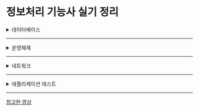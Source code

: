 # 정보처리 기능사 실기 정리

<details>
<summary>데이터베이스</summary>
<div markdown="1">

### DBA : 데이터베이스 관리자
> DataBase Administractor : DBMS를 사용하여 DB 관리하는 사람 혹은 그룹

### DBMS : 데이터베이스 관리 시스템
> DataBase Management System : DBA가 사용하는 데이터베이스 관리 시스템   
> `ex) MySQL : 오라클사의 RDBMS`

### 데이터베이스 : 자료(Data)의 모임
> 특징 : 실시간 접근성, 지속적인 변화, 동시공유, 상호참조, 데이터 논리적 독립성   
> `데이터베이스 정규화 : 불필요한 데이터 제거`

### 데이터베이스 설계
> 요구조건 분석 -> 개념적설계 -> 논리적 설계 -> 물리적 설계 -> 구현

### 스키마 : 데이터베이스 전반적인 명세
```
개념스키마 : 조직적 관점 / 논리스키마
외부스키마 : 개인의 관점 / 서브스키마
내부스키마 : 시스템 프로그래머의 관점
```

### Degree(차수) : 속성의 개수
> 속성(attribute), 필드(field)

### Cardinality(기수) : 튜플의 개수
> 튜플(Tuple), 레코드(record)

### 트랜잭션 : 하나의 작업 수행을 위한 연산들의 집합
> ACID : 원자성(Atomicity), 일관성(Consistency),
>        독립성(lsolation), 지속성(Durability)

### SQL : 데이터베이스 질의어
> Structured Query Language : 정의어(DDL), 조작어(DML), 제어어(DCL)

### DDL : 데이터베이스 정의(Definition) 언어
> 생성 : **CREATE** TABLE 테이블명   
> 변경 : **ALTER** TABLE 테이블명 **ADD** 컬럼명 데이터타입   
> 제거 : **DROP** TABLE 테이블명 [CASCADE/RESTRICT]   
> 초기화 : **TRUNCATE** 테이블명   

### CREATE
```sql
CREATE 컬럼명 FROM 테이블 WHERE 조건문

CREATE VIEW 뷰이름 AS SELECT 컬럼1, 컬럼2 ~ FROM 테이블 WHERE 조건문  
```
* VIEW : 유도된 가상 테이블

### ALTER
```sql
ALTER TABLE 테이블명 ADD 컬럼명 데이터타입

ALTER TABLE 테이블명 MODIFY 컬럼명 데이터타입

ALTER TABLE 테이블명 DROP 컬럼명
```
* ALTER ADD : ALTER문의 열 **추가**
* ALTER MODIFY : ALTER문의 타입 **변경**
* ALTER DROP : ALTER문의 열 **삭제**

### Condition
```sql
DROP TABLE 테이블명 RESTRICT

DROP TABLE 테이블명 CASCADE

SELECT DISTINCT 컬럼명 FROM 테이블명
```
* `REDTRICT` : **참조시 삭제 취소**
* `CASCADE` : **참조 삭제**
* `DISTINCT` : **중복 제거**

### DML : 데이터베이스 조작(Manipulation)언어
> 검색 : **SELECT** 컬럼명 **FROM** 테이블명   
> 갱신 : **UPDATE** 테이블명 **SET** 컬럼명 = 수정값   
> 삭제 : **DELETE** [**FROM**] 테이블명   
> 삽입 : **INSERT** **INTO** 테이블명 **VALUES** 입력값1, 입력값2 ~

### etc
```sql
SELECT 컬럼명 FROM 테이블명 WHERE 조건문

SELECT 컬럼명 FROM 테이블명 ORDER BY 컬럼명 ASC

SELECT 컬럼명 FROM 테이블명 GROUP BY 컬럼명 HAVING 조건문

SELECT 컬럼명 FROM 테이블1 LEFT JOIN 테이블2 ON 테이블1.컬럼명 = 테이블2.컬럼명
```
* `WHERE` : SQL 기본 조건문
* `ORDER BY` : 정렬(**ASC : 오름차순** / **DESC : 내림차순**)
* `GROUP BY` : 그룹(조건 작성시 HAVING)
* `JOIN` : INNER JOIN / OUTER JOIN(LEFT/RIGHT/FULL)

### SELECT 작성 순서
```
SELECT -> FROM -> WHERE -> GROUP BY -> HAVING -> ORDER BY
```

### SELECT 실행 순서
```
FROM -> WHERE -> GROUP BY -> HAVING -> SELECT -> ORDER BY
```

### DCL : 데이터베이스 제어(Control)언어
> 완료 : **COMMIT**
> 취소 : **ROLLBACK**
> 권한부여 : **GRANT** SELECT ON 테이블명 **TO** 컬럼명
> 권한제거 : **REVOKE** SELECT ON 테이블명 **FROM** 컬럼명

### 집합
![](../../img/informationDB.png)

### 키
* 기본키 : 후보키 중 선정된 키 / **중복불가**
* 후보키 : 유일성 만족 / 최소성 만족
* 슈퍼키 : 유일성 만족 / 최소성 불만족
* 대체키 : 기본키로 선택되지 못한 후보키
* 외래키 : 다른 테이블의 행 식별 키

### 데이터베이스 이상현상 (Anomaly : 아노말리)
> 데이터 불일치 현상
> 삽입이상 / 삭제이상 / 갱신이상

### 관계 대수 : 정보 유도 절차적 언어

### 관계 해석 : 정보 명시 비절차적 언어


</div>
</details>

<hr>

<details>
<summary>운영체제</summary>
<div markdown="2">

### 운영체제(Operating System)
> 컴퓨터 하드웨어와 사용자간에 위치
> 하드웨어 및 소프트웨어의 자줜등을 관리

### 운영체제의 목적
> 처리능력(Throughput), 반환시간(Turn around Time),  
> 사용가능도(Availability), 신뢰도(Reliability)

### 운영체제의 발전 과정
```
일괄 -> 실시간 -> 다중프로그래밍 -> 시분할 -> 다중처리 -> 범용 시스템 -> 분산처리
```

### 윈도우(Windows) : 선점형 멀티테스킹, GUI, PNP, NTFS
> 마이크로소프트 개발 / GUI : 그래픽 사용자 인터페이스 지원 / PNP : Plug & Play

### 도스(DOS) : CLI(CUI)
> CLI : 문자기반 유저 인터페이스(혹은 CUI)

### 유닉스(Unix) : 다중사용자, 멀티테스킹, CLI, 시분할
> 쉘(Shell) : 명령어 번역기  
> 커널(Kernel) : 운영체제의 핵심 / 자원을 통제

### 리눅스(Linux) : 오픈소스 운영체제
> 유닉스를 기반으로 개발

### PNP : Plug & Play
> 외부 장치 연결 시, 자동으로 해당 프로그램을 찾아 실행하는 기능

### 핫 스왑(Hot Swap) : [전원 ON] 장치연결 O
> 시스템 전원이 켜진 상태에서, 외부 장치를 안전하게 연결 및 제거하는 기능

### 핫 플러그(Hot Plug) : [전원 OFF] 장치연결 O
> 새로운 장치를 연결할 시, 시스템 전원이 꺼진 상태에서 사용하는 기능

### 아이노드(i-node) : 자료구조(Unix)
> 정규파일, 디렉터리 등 파일 시스템에 관한 정보 보유

### 심볼릭 링크, 소프트 링크 : 바로가기(Unix)
> 링크파일 삭제시, 원본유지 (윈도우 운영체제의 바로가기와 동일)

### 하드링크 : 원본가 동기화된 바로가기(Unix)
> 링크파일 삭제시, 원본삭제

### FAT12, FAT16, FAT32 파일 시스템 (windows)
> 연결리스트 형태의 자료구조 / 긴 검색시간

### NTFS파일 시스템 (windows)
> FAT과 HPFS의 단점을 개선

### UFS파일 시스템(Unix)
> EXT2 : UFS에서 불필요한 구조들을 제거한 유닉스 파일 시스템  
> EXT3 : EXT2에서 저널링 기능을 추가한 유닉스 파일 시스템

### 가상화(Virtualization)
> 단일 호스트에서 다수의 서로 다른 운영체제를 구동지원하는 기능

### 하이퍼바이저(Hypervisor)
> 단일 호스트에서 다수의 운영체제를 가상으로 구동 지원하는 플랫폼

### 윈도우 대표 단축기
![](../../img/informationWindow.png)

### 윈도우 & 도스 vs 리눅스 명령어
![](../../img/informationWinDosLix.png)

### 리눅스 명령어
![](../../img/informationLinux.png)

### 프로세스(Process) : 실행중인 프로그램
> 프로세스 상태전이  

![](../../img/informationProcess.png)

### 프로세스 스케줄링 : 자원들의 우선순위를 관리
> 선점형 : 이미 실행중인 프로세스라도 강제로 빼앗아 선택하여 사용할 수 있음  
> - RR(라운드로빈), SRT, 다단계 큐, 다단계 피드백 큐  
---
> 비선점형 : 실행중인 프로세스를 빼앗아 사용할 수 없음 순서대로 실행  
> - FIFO(FCFS), SJF, HRN, 우선순위

</div>
</details>

<hr>

<details>
<summary>네트워크</summary>
<div markdown="3">

### IPv4 : 32bit  .(옥텟)  유니/멀티/브로드캐스트
> 10진수로 구성   
`ex) 192.182.0.32`

### IPv6 : 128bit  :(콜론)  멀티/애니/유니캐스트
> 16진수로 구성
`ex) fe80:0230:e8f8:7707:a5bb::a41a:1111` (**0은 생략가능**)

### OSI 7계층 : 네트워크 통신을 계층으로 나눈 참조모델
* 응용 계층 : HTTP, FTP, DNS ~
* 표현 계층 : JPG, MPEG, AFP ~
* 세션 계층 : NetBIOS, SSH ~
* 전송 계층 : TCP, UDP ~
* 네트워크 계층 : IP, RIP, ARP, ICMP ~
* 데이터링크 계층 : 이더넷, PPP, HDLC ~
* 물리 계층 : RS:232, RS:449 ~

### TCP/IP 4계층 : 인터넷 정보교환 프로토콜 계층
* 응용 계층 : HTTP, FTP, DNS ~
* 전송 계층 : TCP, UDP ~
* 인터넷 계층 : IP, RARP, ARP ~
* 네트워크 계층 : 이더넷, Token Ring, PPP ~

![](../../img/informationNetwork.png)

### 네트워크 단말 장치
* 허브 : 하나의 **대역폭 분배 장치**(스위칭 허브, 더미허브) ; 물리계층
* 리피터 : 네트워크 전송 신호 **증폭** ; 물리계층
* 라우터 : 네트워크 상 **최적의 경로** 제공 ; 네트워크 계층
* 브리지 : **같은 구조** 네트워크 **연결** ; 데이터링크계층
* 게이트웨이 : **다른 구조** 네트워크 **연결** ; 세션계층(전 계층 사용)

### 프로토콜(Protocol) 기본요소
1. **구문(Syntax)** : 데이터 형식 규정
2. **의미(Semantic)** : 오류 제어 정보 규정
3. **시간(Timing)** : 속도 조정 규정

### TELNET : 원격 통신 프로토콜 (비암호화로 위험성이 높음)

### SSH : 원격 통신 프로토콜 (암호화로 위험성이 낮음)

### ARP : 논리주소(IP)로 물리주소(MAC) 검색

### RARP : 물리주소(MAC)로 논리주소(IP) 검색

### TCP : 데이터 (검수)전송 프로토콜

### UDP : 데이터 (비검수)전송 프로토콜

### FTP : 파일 전송 프로토콜

### HTTP : 웹 데이터 전송 프로토콜

### 노드(Node) : 단말 접합점
> 단말을 이어주는 분기와의 접합점

### 애드훅 네트워크(Adhoc Netword) : 자율 구조 네트워크
> 노드에 의해 자율적으로 구성된 기반 구조 없는 네트워크

</div>
</details>

<hr>

<details>
<summary>애플리케이션 테스트</summary>
<div markdown="4">

### V-모델
> 소프트웨어에 개발 프로세스인 폭포수 모델의 확장된 형태

![](../../img/informationVmodel.png)

### 결함(Defect)
> 프로그램과 명세서 간의 차이, 업무 내용 불일치  
> 기대 결과와 실제 관찰 결과 간의 차이

### 결함(Defect) 심각도 : 결함이 전체 시스템에 미치는 영향의 척도
> High - 프로세스를 진행할 수 없을 정도의 결함 / 시스템 다운  
> Medium - 시스템 흐름에 영향을 미치는 결함 / 보안 관련 오류  
> Low - 상황에 맞지 않는 결과 및 화면 구성 결함 / 에러 메세지 미출력

### 결함(Defect) 검사
* **Fixed** : 결함 수정
* **Assigned** : 결함 할당
* **Open** : 결함 보고(분석 전)
* **Closed** : 수정 후 결함 미발견
* **Deferred** : 수정 연기
* **Carified** : 비결함

### 결함(Fault) : 의도와 다른 동작 & 결과
> 개발자가 설계한 의도와 다른 동작과 결과를 발생시키는 것

### 결함(Fault) 관리 프로세스 7과정
> 관리계획 - 기록 - 검토 - 수정 - 재확인 - 상태추적 - 최종분석

### 에러(Error) : 개발 중 발생한 부정확한 결과

### 오류(Fault) : 프로그램 버전간의 차이로 발생

### 실패(Failure) : 프로그램 버전간의 실행 결과의 차이

### 휴먼에러(Human Error) : 원인이 인간의 실수인 에러

### 코드 인스펙션 : 자동화 도구 사용, 결함 발견/수정

### 워크스루 : 코드 품질 평가. 개선 목적 검토

### 살충제 패러독스 : 동일한 테스트의 비정상적인 결함 검수

### 테스트 케이스 : 요구사항 준수 여부 확인용 입력값

### 스텁 : 하위 모듈 테스트 진행
> 상위 모듈은 있지만 하위 모듈이 없을 때 진행하는 하향식 테스트

### 드라이버 : 상위 모듈 테스트 진행
> 하위 모듈은 있지만 사위 모듈이 없을 때 진행하는 상향식 테스트

### 유스케이스 : 사용자 시스템 동작 시나리오
> 시스템 요구사항을 알아내는 과정이자 동작을 표현한 시나리오

### 유스케이스 다이어그램 : 시스템 간 상호작용 표현
> 시스템 범위, 엑터, 유스케이스, 관계

### 블랙박스 테스트 : 사용자 관점 / 명세기반
> 균등분할 / 한계값 테스트 / 원인효과 그래프 테스트 / 비교테스트

### 화이트박스 테스트 : 개발자관점 / 내부구조 & 동작검사
> 기초경로 테스트 / 제어흐름 테스트 / 조건 테스트  
> 루프 테스트 / 데이터 흐름 테스트 / 분기 테스트 

### 테스트 오라클 : 사전 정의된 참 값을 대입 비교
1. 참 오라클(True Oracle) : 기대 결과 생성 후 오류 검출
2. 샘플링 오라클(Sampling Oracle) : 특정 입력 값의 기대 결과 제공
3. 휴리스틱 오라클(Heuristic Oracle) : 확률/직관, 추정에 의한 예상결과
4. 일관성 검사 오라클(Consistent Oracle) : App. 변경 전후의 값 동일 여부 검증

### 소프트웨어 아키텍처(Software Architecture)
> 소프트웨어의 골격이 되는 기본 구조  
> 구성 요소 가으이 관계를 표현하는 시스템 구조체  
> 설계 기본 원리 : 모듈화 / 추상화 / 단계적 분해 / 정보 은닉

### Java : 썬 마이크로시스템즈 개발 객체지향 프로그래밍 언어

### C언어 : B언어에서 파생된 프로그래밍 언어

### xUnit : 테스트 프레임워크(Java:Junit, C++:CppUnit)

### JSON : XML의 단점을 보완한 JSP기반 독립형 언어

</div>
</details>

<hr>

[참고한 영상](https://www.youtube.com/watch?v=Nwyudyk4EtE&ab_channel=%EB%B9%84%EC%8A%A4%EC%84%9C%EB%AF%BC)